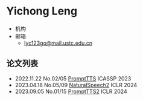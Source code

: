 # Yichong Leng

- 机构
- 邮箱
  - <lyc123go@mail.ustc.edu.cn>

## 论文列表

- 2022.11.22 No.02/05 [PromptTTS](../Models/Prompt/2022.11.22_PromptTTS.md) ICASSP 2023
- 2023.04.18 No.05/09 [NaturalSpeech2](../Models/Diffusion/2023.04.18_NaturalSpeech2.md) ICLR 2024
- 2023.09.05 No.01/15 [PromptTTS2](../Models/Prompt/2023.09.05_PromptTTS2.md) ICLR 2024